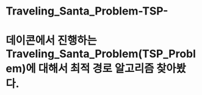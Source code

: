 # Traveling_Santa_Problem-TSP-

# 데이콘에서 진행하는 Traveling_Santa_Problem(TSP_Problem)에 대해서 최적 경로 알고리즘 찾아봤다.
